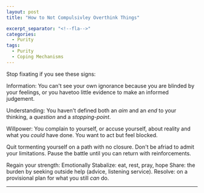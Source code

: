 ```yaml
---
layout: post
title: "How to Not Compulsivley Overthink Things"

excerpt_separator: "<!--fla-->"
categories:
  - Purity
tags:
  - Purity
  - Coping Mechanisms
---
```



Stop fixating if you see these signs:

Information: You can't see your own ignorance because you are blinded by your feelings, or you havetoo little evidence to make an informed judgement.

Understanding: You haven't defined both an *aim* and an *end* to your thinking, a *question* and a *stopping-point*.

Willpower: You complain to yourself, or accuse yourself, about reality and what you *could* have done. You want to act but feel blocked.

Quit tormenting yourself on a path with no closure. Don't be afriad to admit your limitations. Pause the battle until you can return with reinforcements.

Regain your strength:
Emotionally Stabalize: eat, rest, pray, hope
Share: the burden by seeking outside help (advice, listening service).
Resolve: on a provisional plan for what you still *can* do.




___


